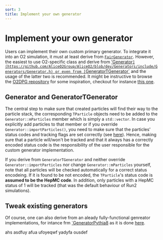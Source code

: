 ```yaml
---
sort: 3
title: Implement your own generator
---
```


# Implement your own generator

Users can implement their own custom primary generator. To integrate it into an O2 simulation, it must at least derive from [`FairGenerator`](https://github.com/FairRootGroup/FairRoot/blob/master/base/sim/FairGenerator.h). However, the easiest to use O2-specific class and derive from ['Generator`](https://github.com/AliceO2Group/AliceO2/blob/dev/Generators/include/Generators/Generator.h) or even
from [`GeneratorTGenerator`](https://github.com/AliceO2Group/AliceO2/blob/dev/Generators/include/Generators/GeneratorTGenerator.h) and the usage of the latter two is recommended. It might be instructive to browse the [O2DPG repository](https://github.com/AliceO2Group/O2DPG) for some inspiration, checkout for instance
[this one](https://github.com/AliceO2Group/O2DPG/blob/master/MC/config/PWGDQ/external/generator/GeneratorCocktailPromptCharmoniaToMuonEvtGen_pp13TeV.C).

## Generator and GeneratorTGenerator

The central step to make sure that created particles will find their way to the particle stack, the corresponding `TParticle` objects need to be added to the `Generator::mParticles` member which is simply a `std::vector`. In case you explicitly add particles to that member or if you override `Generator::importParticles()`, you need to make sure that the particles' status codes and tracking flags
are set correctly (see [here](README.md#generator-status-codes-flagging-particles-to-be-trackedtransported)).
Hence, making sure that a particle will/won't be tracked and that it always has a correctly encoded status code is the responsibility of the user responsible for the custom generator implementation.

If you derive from `GeneratorTGenerator` and neither override `Generator::importParticles` nor change `Generator::mParticles` yourself, note that all particles will be checked automatically for a correct status encodeing. If it is found to be not encoded, the `TParticle`'s status code is **assumed to be the HepMC code**.
In addition, only particles with a HepMC status of 1 will be tracked (that was the default behaviour of Run2 simulations).

## Tweak existing generators

Of course, one can also derive from an aleady fully-functional genreator implementations, for intance frm [`GeneratorPythia8](https://github.com/AliceO2Group/AliceO2/blob/dev/Generators/include/Generators/GeneratorPythia8.h) as it is done [here](https://github.com/AliceO2Group/O2DPG/blob/master/MC/config/PWGLF/pythia8/generator_pythia8_longlived.C).

ahs asdfuy afua ufoyeqwf yadyfa ousdef
